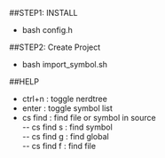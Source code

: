 ##STEP1: INSTALL  
  
- bash config.h  


##STEP2: Create Project  
  
- bash import_symbol.sh  

##HELP
 
- ctrl+n   : toggle nerdtree    
- enter    : toggle symbol list  
- cs find <tab> : find file or symbol in source  
   -- cs find s : find symbol    
   -- cs find g : find global     
   -- cs find f : find file    
